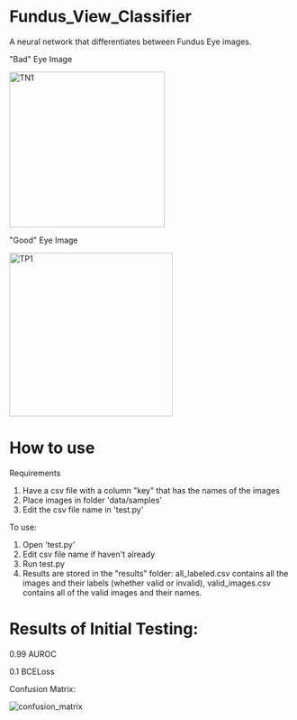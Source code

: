 # Fundus_View_Classifier

A neural network that differentiates between Fundus Eye images. 

"Bad" Eye Image 


<img width="276" alt="TN1" src="https://github.com/Tkuo42/Fundus_View_Classifier/assets/71362962/11370b29-7f0b-4938-ba6f-9ee503456a86">

"Good" Eye Image


<img width="290" alt="TP1" src="https://github.com/Tkuo42/Fundus_View_Classifier/assets/71362962/f2d7c089-fe9a-42bb-91d1-1ca7478affc8">

# How to use 

Requirements 
1. Have a csv file with a column "key" that has the names of the images
2. Place images in folder 'data/samples'
3. Edit the csv file name in 'test.py'

To use: 
1. Open 'test.py'
2. Edit csv file name if haven't already
3. Run test.py
4. Results are stored in the "results" folder: all_labeled.csv contains all the images and their labels (whether valid or invalid), valid_images.csv contains all of the valid images and their names. 


# Results of Initial Testing: 


0.99 AUROC 


0.1 BCELoss 


Confusion Matrix: 




![confusion_matrix](https://github.com/Tkuo42/Fundus_View_Classifier/assets/71362962/4aeee856-9aa1-40e8-b7d8-f1c38366c878)
